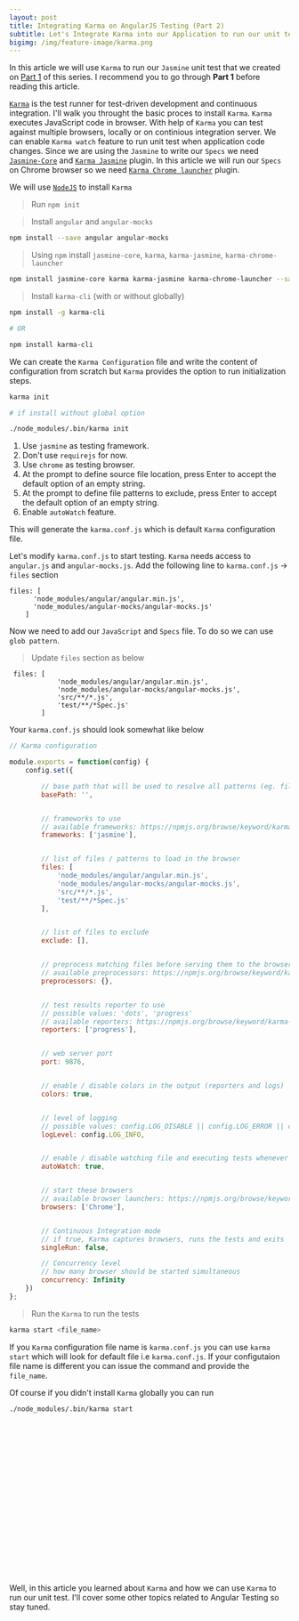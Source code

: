 ```yaml
---
layout: post
title: Integrating Karma on AngularJS Testing (Part 2)
subtitle: Let's Integrate Karma into our Application to run our unit test 
bigimg: /img/feature-image/karma.png
---
```


In this article we will use `Karma` to run our `Jasmine` unit test that we created on [Part 1](https://atuladhar-aman.github.io/blog/2016-11-23-UnitTestingAngular1Part1/) of this series. I recommend you to go through **Part 1** before reading this article.

[`Karma`](http://karma-runner.github.io/,) is the test runner for test-driven development and continuous integration. I'll walk you throught the basic proces to install `Karma`. `Karma` executes JavaScript code in browser. With help of `Karma` you can test against multiple browsers, locally or on continious integration server. We can enable `Karma watch` feature to run unit test when application code changes. Since we are using the `Jasmine` to write our `Specs` we need [`Jasmine-Core`](https://www.npmjs.com/package/jasmine-core) and [`Karma Jasmine`](https://github.com/karma-runner/karma-jasmine.) plugin. In this article we will run our `Specs` on Chrome browser so we need [`Karma Chrome launcher`](https://github.com/karma-runner/karma-chrome-launcher) plugin. 

We will use [`NodeJS`](https://nodejs.org/en/) to install `Karma`

> Run `npm init`

> Install `angular` and `angular-mocks`

```bash
npm install --save angular angular-mocks
```

> Using `npm` install `jasmine-core`, `karma`, `karma-jasmine`, `karma-chrome-launcher` 

```bash
npm install jasmine-core karma karma-jasmine karma-chrome-launcher --save-dev
```

> Install `karma-cli` (with or without globally)

```bash
npm install -g karma-cli

# OR

npm install karma-cli
```

We can create the `Karma Configuration` file and write the content of configuration from scratch but `Karma` provides the option to run initialization steps.

```bash
karma init

# if install without global option

./node_modules/.bin/karma init
```

1. Use `jasmine` as testing framework.
2. Don't use `requirejs` for now.
3. Use `chrome` as testing browser.
4. At the prompt to define source file location, press Enter to accept the default option of an empty string.
5. At the prompt to define file patterns to exclude, press Enter to accept the default option of an empty string.
6. Enable `autoWatch` feature. 

This will generate the `karma.conf.js` which is default `Karma` configuration file.

Let's modify `karma.conf.js` to start testing. `Karma` needs access to `angular.js` and `angular-mocks.js`.
Add the following line to `karma.conf.js` -> `files` section

```
files: [
      'node_modules/angular/angular.min.js',
      'node_modules/angular-mocks/angular-mocks.js'
    ]
```
Now we need to add our `JavaScript` and `Specs` file. To do so we can use `glob pattern`.

> Update `files` section as below

```
 files: [
            'node_modules/angular/angular.min.js',
            'node_modules/angular-mocks/angular-mocks.js',
            'src/**/*.js',
            'test/**/*Spec.js'
        ]
```

Your `karma.conf.js` should look somewhat like below


```javascript
// Karma configuration

module.exports = function(config) {
    config.set({

        // base path that will be used to resolve all patterns (eg. files, exclude)
        basePath: '',


        // frameworks to use
        // available frameworks: https://npmjs.org/browse/keyword/karma-adapter
        frameworks: ['jasmine'],


        // list of files / patterns to load in the browser
        files: [
            'node_modules/angular/angular.min.js',
            'node_modules/angular-mocks/angular-mocks.js',
            'src/**/*.js',
            'test/**/*Spec.js'
        ],


        // list of files to exclude
        exclude: [],


        // preprocess matching files before serving them to the browser
        // available preprocessors: https://npmjs.org/browse/keyword/karma-preprocessor
        preprocessors: {},


        // test results reporter to use
        // possible values: 'dots', 'progress'
        // available reporters: https://npmjs.org/browse/keyword/karma-reporter
        reporters: ['progress'],


        // web server port
        port: 9876,


        // enable / disable colors in the output (reporters and logs)
        colors: true,


        // level of logging
        // possible values: config.LOG_DISABLE || config.LOG_ERROR || config.LOG_WARN || config.LOG_INFO || config.LOG_DEBUG
        logLevel: config.LOG_INFO,


        // enable / disable watching file and executing tests whenever any file changes
        autoWatch: true,


        // start these browsers
        // available browser launchers: https://npmjs.org/browse/keyword/karma-launcher
        browsers: ['Chrome'],


        // Continuous Integration mode
        // if true, Karma captures browsers, runs the tests and exits
        singleRun: false,

        // Concurrency level
        // how many browser should be started simultaneous
        concurrency: Infinity
    })
};
```

> Run the `Karma` to run the tests

```bash
karma start <file_name>
```

If you `Karma` configuration file name is `karma.conf.js` you can use `karma start` which will look for default file i.e `karma.conf.js`. If your configutaion file name is different you can issue the command and provide the `file_name`.

Of course if you didn't install `Karma` globally you can run

```bash
./node_modules/.bin/karma start
```

<div class='feature-post-image'
     style="padding-top: 55%; background-image: url('/blog/img/2016-11-24-Karma-Integration-Part2/Karma-Run-Test-001.png');">
</div>

Well, in this article you learned about `Karma` and how we can use `Karma` to run our unit test. I'll cover some other topics related to Angular Testing so stay tuned.


